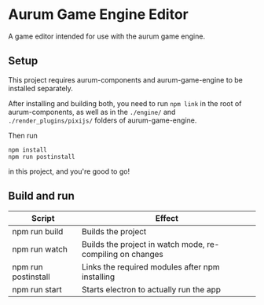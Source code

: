 # Aurum Game Engine Editor

A game editor intended for use with the aurum game engine.

## Setup

This project requires aurum-components and aurum-game-engine to be installed separately.

After installing and building both, you need to run `npm link` in the root of aurum-components, as well as in the `./engine/` and `./render_plugins/pixijs/` folders of aurum-game-engine.

Then run

```
npm install
npm run postinstall
```

in this project, and you're good to go!

## Build and run

| Script              | Effect                                                    |
| ------------------- | --------------------------------------------------------- |
| npm run build       | Builds the project                                        |
| npm run watch       | Builds the project in watch mode, re-compiling on changes |
| npm run postinstall | Links the required modules after npm installing           |
| npm run start       | Starts electron to actually run the app                   |
